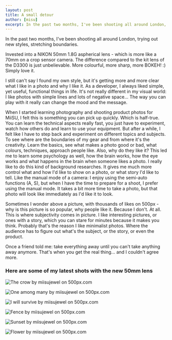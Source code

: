 ```yaml
---
layout: post
title: A small detour
author: [misu]
excerpt: In the past two months, I've been shooting all around London, trying out new styles, stretching boundaries.
---
```


In the past two months, I've been shooting all around London, trying out new styles, stretching boundaries.

Invested into a NIKON 50mm 1.8G aspherical lens - which is more like a 70mm on a crop sensor camera. The difference compared to the kit lens of the D3300 is just unbelievable. More colourful, more sharp, more BOKEH! :) Simply love it.

I still can't say I found my own style, but it's getting more and more clear what I like in a photo and why I like it. As a developer, I always liked simple, yet useful, functional things in life. It's not really different in my visual world: I like photos with simple lines and lots of negative space... The way you can play with it really can change the mood and the message.

When I started learning photography and shooting product photos for MiiSU, I felt this is something you can pick up quickly. Which is half-true. You can learn the technical aspects really fast, you just have to experiment, watch how others do and learn to use your equipment. But after a while, I felt like I have to step back and experiment on different topics and subjects. To see where are the boundaries of my gear and from where it's the creativity. Learn the basics, see what makes a photo good or bad, what colours, techniques, approach people like. Also, why do they like it? This led me to learn some psychology as well, how the brain works, how the eye works and what happens in the brain when someone likes a photo. I really like to do this kind of background researches. It gives me much more control what and how I'd like to show on a photo, or what story I'd like to tell. Like the manual mode of a camera: I enjoy using the semi-auto functions (A, S), but when I have the time to prepare for a shoot, I prefer using the manual mode. It takes a bit more time to take a photo, but that photo will look like immediately as I'd like it to look.

Sometimes I wonder above a picture, with thousands of likes on 500px - why is this picture is so popular, why people like it. Because I don't. At all. This is where subjectivity comes in picture. I like interesting pictures, or ones with a story, which you can stare for minutes because it makes you think. Probably that's the reason I like minimalist photos. Where the audience has to figure out what's the subject, or the story, or even the product.

Once a friend told me: take everything away until you can't take anything away anymore. That's when you get the real thing... and I couldn't agree more.


### Here are some of my latest shots with the new 50mm lens

<div class='pixels-photo'>
  <p>
    <img src='https://drscdn.500px.org/photo/210970543/m%3D900/a1e88e67eb0bf59c706f94b3ab174c2f' alt='The crow by miisujewel on 500px.com'>
  </p>
  <a href='https://500px.com/photo/210970543/the-crow-by-miisujewel' alt='The crow by miisujewel on 500px.com'></a>
</div>

<div class='pixels-photo'>
  <p>
    <img src='https://drscdn.500px.org/photo/210444441/m%3D900/f4b2f69c0dedc62e2dfa2f04196e301a' alt='One among many by miisujewel on 500px.com'>
  </p>
  <a href='https://500px.com/photo/210444441/one-among-many-by-miisujewel' alt='One among many by miisujewel on 500px.com'></a>
</div>

<div class='pixels-photo'>
  <p>
    <img src='https://drscdn.500px.org/photo/208764141/m%3D900/cda1e303b045397f40d811edf7485870' alt='I will survive by miisujewel on 500px.com'>
  </p>
  <a href='https://500px.com/photo/208764141/i-will-survive-by-miisujewel' alt='I will survive by miisujewel on 500px.com'></a>
</div>


<div class='pixels-photo'>
  <p>
    <img src='https://drscdn.500px.org/photo/208337907/m%3D900/34f253aaf427e5206257eee3a6e2e4fe' alt='Fence by miisujewel on 500px.com'>
  </p>
  <a href='https://500px.com/photo/208337907/fence-by-miisujewel' alt='Fence by miisujewel on 500px.com'></a>
</div>

<div class='pixels-photo'>
  <p>
    <img src='https://drscdn.500px.org/photo/207970591/m%3D900/2382097d232a9c265c996f6689ad60bb' alt='Sunset by miisujewel on 500px.com'>
  </p>
  <a href='https://500px.com/photo/207970591/sunset-by-miisujewel' alt='Sunset by miisujewel on 500px.com'></a>
</div>

<div class='pixels-photo'>
  <p>
    <img src='https://drscdn.500px.org/photo/207979271/m%3D900/cf5374a9c613b0b5dc79d94b91ee1d7c' alt='Flower by miisujewel on 500px.com'>
  </p>
  <a href='https://500px.com/photo/207979271/flower-by-miisujewel' alt='Flower by miisujewel on 500px.com'></a>
</div>
<script type='text/javascript' src='https://500px.com/embed.js'></script>
